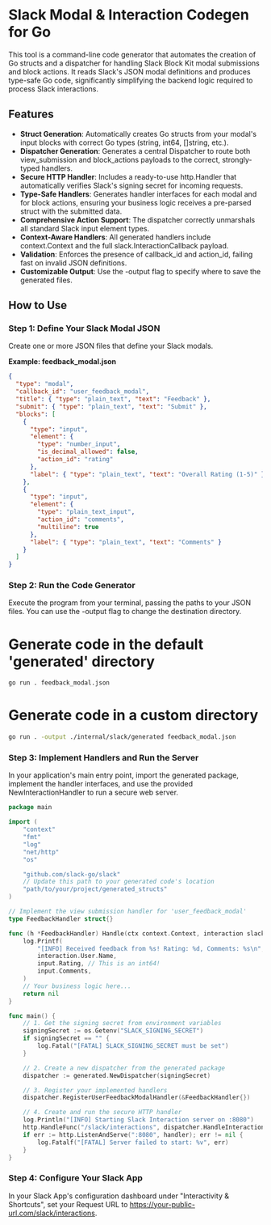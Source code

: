 # **Slack Modal & Interaction Codegen for Go**

This tool is a command-line code generator that automates the creation of Go structs and a dispatcher for handling Slack Block Kit modal submissions and block actions. It reads Slack's JSON modal definitions and produces type-safe Go code, significantly simplifying the backend logic required to process Slack interactions.

## **Features**

* **Struct Generation**: Automatically creates Go structs from your modal's input blocks with correct Go types (string, int64, []string, etc.).
* **Dispatcher Generation**: Generates a central Dispatcher to route both view_submission and block_actions payloads to the correct, strongly-typed handlers.
* **Secure HTTP Handler**: Includes a ready-to-use http.Handler that automatically verifies Slack's signing secret for incoming requests.
* **Type-Safe Handlers**: Generates handler interfaces for each modal and for block actions, ensuring your business logic receives a pre-parsed struct with the submitted data.
* **Comprehensive Action Support**: The dispatcher correctly unmarshals all standard Slack input element types.
* **Context-Aware Handlers**: All generated handlers include context.Context and the full slack.InteractionCallback payload.
* **Validation**: Enforces the presence of callback_id and action_id, failing fast on invalid JSON definitions.
* **Customizable Output**: Use the -output flag to specify where to save the generated files.

## **How to Use**

### **Step 1: Define Your Slack Modal JSON**

Create one or more JSON files that define your Slack modals.

**Example: feedback_modal.json**

```json
{
  "type": "modal",
  "callback_id": "user_feedback_modal",
  "title": { "type": "plain_text", "text": "Feedback" },
  "submit": { "type": "plain_text", "text": "Submit" },
  "blocks": [
    {
      "type": "input",
      "element": {
        "type": "number_input",
        "is_decimal_allowed": false,
        "action_id": "rating"
      },
      "label": { "type": "plain_text", "text": "Overall Rating (1-5)" }
    },
    {
      "type": "input",
      "element": {
        "type": "plain_text_input",
        "action_id": "comments",
        "multiline": true
      },
      "label": { "type": "plain_text", "text": "Comments" }
    }
  ]
}
```

### **Step 2: Run the Code Generator**

Execute the program from your terminal, passing the paths to your JSON files. You can use the -output flag to change the destination directory.

# Generate code in the default 'generated' directory
```sh
go run . feedback_modal.json
```

# Generate code in a custom directory
```sh
go run . -output ./internal/slack/generated feedback_modal.json
```

### **Step 3: Implement Handlers and Run the Server**

In your application's main entry point, import the generated package, implement the handler interfaces, and use the provided NewInteractionHandler to run a secure web server.

```go
package main

import (
    "context"
    "fmt"
    "log"
    "net/http"
    "os"

    "github.com/slack-go/slack"
    // Update this path to your generated code's location
    "path/to/your/project/generated_structs"
)

// Implement the view submission handler for 'user_feedback_modal'
type FeedbackHandler struct{}

func (h *FeedbackHandler) Handle(ctx context.Context, interaction slack.InteractionCallback, input generated.UserFeedbackModalInput) error {
    log.Printf(
        "[INFO] Received feedback from %s! Rating: %d, Comments: %s\n",
        interaction.User.Name,
        input.Rating, // This is an int64!
        input.Comments,
    )
    // Your business logic here...
    return nil
}

func main() {
    // 1. Get the signing secret from environment variables
    signingSecret := os.Getenv("SLACK_SIGNING_SECRET")
    if signingSecret == "" {
        log.Fatal("[FATAL] SLACK_SIGNING_SECRET must be set")
    }

    // 2. Create a new dispatcher from the generated package
    dispatcher := generated.NewDispatcher(signingSecret)

    // 3. Register your implemented handlers
    dispatcher.RegisterUserFeedbackModalHandler(&FeedbackHandler{})

    // 4. Create and run the secure HTTP handler
    log.Println("[INFO] Starting Slack Interaction server on :8080")
    http.HandleFunc("/slack/interactions", dispatcher.HandleInteraction)
    if err := http.ListenAndServe(":8080", handler); err != nil {
        log.Fatalf("[FATAL] Server failed to start: %v", err)
    }
}
```

### **Step 4: Configure Your Slack App**

In your Slack App's configuration dashboard under "Interactivity & Shortcuts", set your Request URL to https://your-public-url.com/slack/interactions.
